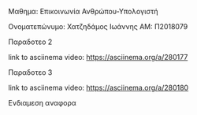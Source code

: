 Μαθημα: Επικοινωνία Ανθρώπου-Υπολογιστή

Ονοματεπώνυμο: Χατζηδάμος Ιωάννης
ΑΜ: Π2018079

Παραδοτεο 2

link to asciinema video: https://asciinema.org/a/280177

Παραδοτεο 3

link to asciinema video: https://asciinema.org/a/280180


Ενδιαμεση αναφορα

